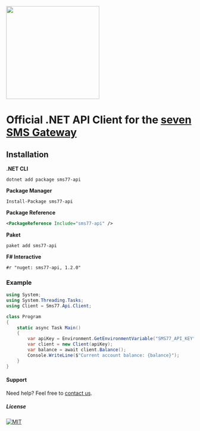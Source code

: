 <img src="https://www.seven.io/wp-content/uploads/Logo.svg" width="250" />


# Official .NET API Client for the [seven SMS Gateway](https://www.seven.io)

## Installation

**.NET CLI**
```shell
dotnet add package sms77-api
```

**Package Manager**
```shell
Install-Package sms77-api
```

**Package Reference**
```xml
<PackageReference Include="sms77-api" />
```

**Paket**
```shell
paket add sms77-api
```

**F# Interactive**
```shell
#r "nuget: sms77-api, 1.2.0"
```


### Example

```c#
using System;
using System.Threading.Tasks;
using Client = Sms77.Api.Client;

class Program
{
    static async Task Main()
    {
        var apiKey = Environment.GetEnvironmentVariable("SMS77_API_KEY");
        var client = new Client(apiKey);
        var balance = await client.Balance();
        Console.WriteLine($"Current account balance: {balance}");
    }
}
```


#### Support
Need help? Feel free to [contact us](https://www.sms77.io/en/company/contact/).


##### License
[![MIT](https://img.shields.io/badge/License-MIT-teal.svg)](LICENSE)
